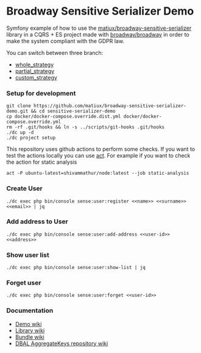 Broadway Sensitive Serializer Demo
====

Symfony example of how to use the [matiux/broadway-sensitive-serializer](https://github.com/matiux/broadway-sensitive-serializer/wiki) library
in a CQRS + ES project made with [broadway/broadway](https://github.com/broadway/broadway) in order to make the system compliant with
the GDPR law.

You can switch between three branch:
* [whole_strategy](https://github.com/matiux/broadway-sensitive-serializer-demo/tree/whole_strategy)
* [partial_strategy](https://github.com/matiux/broadway-sensitive-serializer-demo/tree/partial_strategy)
* [custom_strategy](https://github.com/matiux/broadway-sensitive-serializer-demo/tree/custom_strategy)

### Setup for development

```shell
git clone https://github.com/matiux/broadway-sensitive-serializer-demo.git && cd sensitive-serializer-demo
cp docker/docker-compose.override.dist.yml docker/docker-compose.override.yml
rm -rf .git/hooks && ln -s ../scripts/git-hooks .git/hooks
./dc up -d
./dc project setup
```

This repository uses github actions to perform some checks. If you want to test the actions locally you can use [act](https://github.com/nektos/act).
For example if you want to check the action for static analysis
```
act -P ubuntu-latest=shivammathur/node:latest --job static-analysis
```

### Create User
```
./dc exec php bin/console sense:user:register <<name>> <<surname>> <<email>> | jq
```
### Add address to User
```
./dc exec php bin/console sense:user:add-address <<user-id>> <<address>>
```

### Show user list
```
./dc exec php bin/console sense:user:show-list | jq
```

### Forget user
```
./dc exec php bin/console sense:user:forget <<user-id>>
```

### Documentation

* [Demo wiki](https://github.com/matiux/broadway-sensitive-serializer-demo/wiki)
* [Library wiki](https://github.com/matiux/broadway-sensitive-serializer/wiki)
* [Bundle wiki](https://github.com/matiux/broadway-sensitive-serializer-bundle/blob/master/README.md)
* [DBAL AggregateKeys repository wiki](https://github.com/matiux/broadway-sensitive-serializer-dbal/blob/master/README.md)